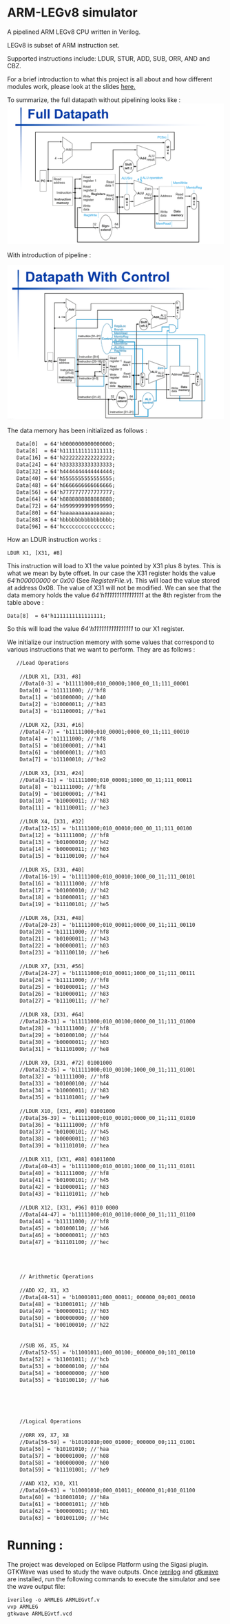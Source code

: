 # ARM-LEGv8 simulator

A pipelined ARM LEGv8 CPU written in Verilog.

LEGv8 is subset of ARM instruction set.

Supported instructions include: LDUR, STUR, ADD, SUB, ORR, AND and CBZ.

For a brief introduction to what this project is all about and how different modules work, please look at the slides [here.](http://harmanani.github.io/classes/csc320/Notes/ch04.pdf)

To summarize, the full datapath without pipelining looks like :
![](./readme/FullDataPath.png)

With introduction of pipeline :

![](./readme/DataPathwControl.png)

The data memory has been initialized as follows : 

	   Data[0]  = 64'h0000000000000000;
	   Data[8]  = 64'h1111111111111111;
	   Data[16] = 64'h2222222222222222;
	   Data[24] = 64'h3333333333333333;
	   Data[32] = 64'h4444444444444444;
	   Data[40] = 64'h5555555555555555;
	   Data[48] = 64'h6666666666666666;
	   Data[56] = 64'h7777777777777777;
	   Data[64] = 64'h8888888888888888;
	   Data[72] = 64'h9999999999999999;
	   Data[80] = 64'haaaaaaaaaaaaaaaa;
	   Data[88] = 64'hbbbbbbbbbbbbbbbb;
	   Data[96] = 64'hcccccccccccccccc;


How an LDUR instruction works : 

	LDUR X1, [X31, #8]
This instruction will load to X1 the value pointed by X31 plus 8 bytes. This is what we mean by byte offset. In our case the X31 register holds the value *64'h00000000* or *0x00* (See *RegisterFile.v*). This will load the value stored at address 0x08. The value of X31 will not be modified. We can see that the data memory holds the value *64'h1111111111111111* at the 8th register from the table above :

	Data[8]  = 64'h1111111111111111;
So this will load the value *64'h1111111111111111* to our X1 register. 

We initialize our instruction memory with some values that correspond to various instructions that we want to perform. 
They are as follows :

       //Load Operations
        
        //LDUR X1, [X31, #8]
        //Data[0-3] = 'b11111000;010_00000;1000_00_11;111_00001
        Data[0] = 'b11111000; //'hf8
        Data[1] = 'b01000000; //'h40
        Data[2] = 'b10000011; //'h83
        Data[3] = 'b11100001; //'he1
        
        //LDUR X2, [X31, #16]
        //Data[4-7] = 'b11111000;010_00001;0000_00_11;111_00010
        Data[4] = 'b11111000; //'hf8
        Data[5] = 'b01000001; //'h41
        Data[6] = 'b00000011; //'h03
        Data[7] = 'b11100010; //'he2
        
        //LDUR X3, [X31, #24]
        //Data[8-11] = 'b11111000;010_00001;1000_00_11;111_00011
        Data[8] = 'b11111000; //'hf8
        Data[9] = 'b01000001; //'h41
        Data[10] = 'b10000011; //'h83
        Data[11] = 'b11100011; //'he3
        
        //LDUR X4, [X31, #32]
        //Data[12-15] = 'b11111000;010_00010;000_00_11;111_00100
        Data[12] = 'b11111000; //'hf8
        Data[13] = 'b01000010; //'h42
        Data[14] = 'b00000011; //'h03
        Data[15] = 'b11100100; //'he4
        
        //LDUR X5, [X31, #40]
        //Data[16-19] = 'b11111000;010_00010;1000_00_11;111_00101
        Data[16] = 'b11111000; //'hf8
        Data[17] = 'b01000010; //'h42
        Data[18] = 'b10000011; //'h83
        Data[19] = 'b11100101; //'he5
        
        //LDUR X6, [X31, #48]
        //Data[20-23] = 'b11111000;010_00011;0000_00_11;111_00110
        Data[20] = 'b11111000; //'hf8
        Data[21] = 'b01000011; //'h43
        Data[22] = 'b00000011; //'h03
        Data[23] = 'b11100110; //'he6
        
        //LDUR X7, [X31, #56] 
        //Data[24-27] = 'b11111000;010_00011;1000_00_11;111_00111
        Data[24] = 'b11111000; //'hf8
        Data[25] = 'b01000011; //'h43
        Data[26] = 'b10000011; //'h83
        Data[27] = 'b11100111; //'he7
        
	    //LDUR X8, [X31, #64] 
        //Data[28-31] = 'b11111000;010_00100;0000_00_11;111_01000
        Data[28] = 'b11111000; //'hf8
        Data[29] = 'b01000100; //'h44
        Data[30] = 'b00000011; //'h03
        Data[31] = 'b11101000; //'he8
        
        //LDUR X9, [X31, #72] 01001000
        //Data[32-35] = 'b11111000;010_00100;1000_00_11;111_01001
        Data[32] = 'b11111000; //'hf8
        Data[33] = 'b01000100; //'h44
        Data[34] = 'b10000011; //'h83
        Data[35] = 'b11101001; //'he9
        
        //LDUR X10, [X31, #80] 01001000
        //Data[36-39] = 'b11111000;010_00101;0000_00_11;111_01010
        Data[36] = 'b11111000; //'hf8
        Data[37] = 'b01000101; //'h45
        Data[38] = 'b00000011; //'h03
        Data[39] = 'b11101010; //'hea
        
        //LDUR X11, [X31, #88] 01011000
        //Data[40-43] = 'b11111000;010_00101;1000_00_11;111_01011
        Data[40] = 'b11111000; //'hf8
        Data[41] = 'b01000101; //'h45
        Data[42] = 'b10000011; //'h83
        Data[43] = 'b11101011; //'heb
        
        //LDUR X12, [X31, #96] 0110 0000
        //Data[44-47] = 'b11111000;010_00110;0000_00_11;111_01100
        Data[44] = 'b11111000; //'hf8
        Data[45] = 'b01000110; //'h46
        Data[46] = 'b00000011; //'h03
        Data[47] = 'b11101100; //'hec
        
        

       
        // Arithmetic Operations
        
        //ADD X2, X1, X3
        //Data[48-51] = 'b10001011;000_00011;_000000_00;001_00010
        Data[48] = 'b10001011; //'h8b
        Data[49] = 'b00000011; //'h03
        Data[50] = 'b00000000; //'h00
        Data[51] = 'b00100010; //'h22
          
        
        //SUB X6, X5, X4
        //Data[52-55] = 'b11001011;000_00100;_000000_00;101_00110
        Data[52] = 'b11001011; //'hcb                                  
        Data[53] = 'b00000100; //'h04                                  
        Data[54] = 'b00000000; //'h00                                 
        Data[55] = 'b10100110; //'ha6  
        
             



        //Logical Operations
        
        //ORR X9, X7, X8
        //Data[56-59] = 'b10101010;000_01000;_000000_00;111_01001
        Data[56] = 'b10101010; //'haa                                  
        Data[57] = 'b00001000; //'h08                                  
        Data[58] = 'b00000000; //'h00                                  
        Data[59] = 'b11101001; //'he9 
        
        //AND X12, X10, X11    
        //Data[60-63] = 'b10001010;000_01011;_000000_01;010_01100
        Data[60] = 'b10001010; //'h8a                                  
        Data[61] = 'b00001011; //'h0b                                  
        Data[62] = 'b00000001; //'h01                                  
        Data[63] = 'b01001100; //'h4c  

# Running :

The project was developed on Eclipse Platform using the Sigasi plugin. GTKWave was used to study the wave outputs. Once [iverilog](http://iverilog.icarus.com/) and [gtkwave](http://gtkwave.sourceforge.net/) are installed, run the following commands to execute the simulator and see the wave output file:

	iverilog -o ARMLEG ARMLEGvtf.v
	vvp ARMLEG
	gtkwave ARMLEGvtf.vcd




